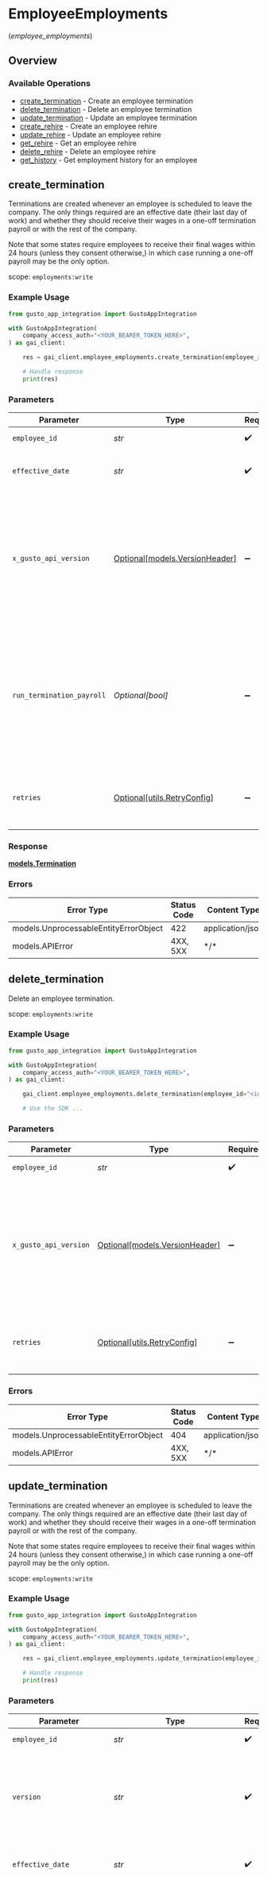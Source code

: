 # EmployeeEmployments
(*employee_employments*)

## Overview

### Available Operations

* [create_termination](#create_termination) - Create an employee termination
* [delete_termination](#delete_termination) - Delete an employee termination
* [update_termination](#update_termination) - Update an employee termination
* [create_rehire](#create_rehire) - Create an employee rehire
* [update_rehire](#update_rehire) - Update an employee rehire
* [get_rehire](#get_rehire) - Get an employee rehire
* [delete_rehire](#delete_rehire) - Delete an employee rehire
* [get_history](#get_history) - Get employment history for an employee

## create_termination

Terminations are created whenever an employee is scheduled to leave the company. The only things required are an effective date (their last day of work) and whether they should receive their wages in a one-off termination payroll or with the rest of the company.

Note that some states require employees to receive their final wages within 24 hours (unless they consent otherwise,) in which case running a one-off payroll may be the only option.

scope: `employments:write`

### Example Usage

```python
from gusto_app_integration import GustoAppIntegration

with GustoAppIntegration(
    company_access_auth="<YOUR_BEARER_TOKEN_HERE>",
) as gai_client:

    res = gai_client.employee_employments.create_termination(employee_id="<id>", effective_date="2020-06-30", run_termination_payroll=True)

    # Handle response
    print(res)

```

### Parameters

| Parameter                                                                                                                                                                                                                    | Type                                                                                                                                                                                                                         | Required                                                                                                                                                                                                                     | Description                                                                                                                                                                                                                  |
| ---------------------------------------------------------------------------------------------------------------------------------------------------------------------------------------------------------------------------- | ---------------------------------------------------------------------------------------------------------------------------------------------------------------------------------------------------------------------------- | ---------------------------------------------------------------------------------------------------------------------------------------------------------------------------------------------------------------------------- | ---------------------------------------------------------------------------------------------------------------------------------------------------------------------------------------------------------------------------- |
| `employee_id`                                                                                                                                                                                                                | *str*                                                                                                                                                                                                                        | :heavy_check_mark:                                                                                                                                                                                                           | The UUID of the employee                                                                                                                                                                                                     |
| `effective_date`                                                                                                                                                                                                             | *str*                                                                                                                                                                                                                        | :heavy_check_mark:                                                                                                                                                                                                           | The employee's last day of work.                                                                                                                                                                                             |
| `x_gusto_api_version`                                                                                                                                                                                                        | [Optional[models.VersionHeader]](../../models/versionheader.md)                                                                                                                                                              | :heavy_minus_sign:                                                                                                                                                                                                           | Determines the date-based API version associated with your API call. If none is provided, your application's [minimum API version](https://docs.gusto.com/embedded-payroll/docs/api-versioning#minimum-api-version) is used. |
| `run_termination_payroll`                                                                                                                                                                                                    | *Optional[bool]*                                                                                                                                                                                                             | :heavy_minus_sign:                                                                                                                                                                                                           | If true, the employee should receive their final wages via an off-cycle payroll. If false, they should receive their final wages on their current pay schedule.                                                              |
| `retries`                                                                                                                                                                                                                    | [Optional[utils.RetryConfig]](../../models/utils/retryconfig.md)                                                                                                                                                             | :heavy_minus_sign:                                                                                                                                                                                                           | Configuration to override the default retry behavior of the client.                                                                                                                                                          |

### Response

**[models.Termination](../../models/termination.md)**

### Errors

| Error Type                            | Status Code                           | Content Type                          |
| ------------------------------------- | ------------------------------------- | ------------------------------------- |
| models.UnprocessableEntityErrorObject | 422                                   | application/json                      |
| models.APIError                       | 4XX, 5XX                              | \*/\*                                 |

## delete_termination

Delete an employee termination.

scope: `employments:write`

### Example Usage

```python
from gusto_app_integration import GustoAppIntegration

with GustoAppIntegration(
    company_access_auth="<YOUR_BEARER_TOKEN_HERE>",
) as gai_client:

    gai_client.employee_employments.delete_termination(employee_id="<id>")

    # Use the SDK ...

```

### Parameters

| Parameter                                                                                                                                                                                                                    | Type                                                                                                                                                                                                                         | Required                                                                                                                                                                                                                     | Description                                                                                                                                                                                                                  |
| ---------------------------------------------------------------------------------------------------------------------------------------------------------------------------------------------------------------------------- | ---------------------------------------------------------------------------------------------------------------------------------------------------------------------------------------------------------------------------- | ---------------------------------------------------------------------------------------------------------------------------------------------------------------------------------------------------------------------------- | ---------------------------------------------------------------------------------------------------------------------------------------------------------------------------------------------------------------------------- |
| `employee_id`                                                                                                                                                                                                                | *str*                                                                                                                                                                                                                        | :heavy_check_mark:                                                                                                                                                                                                           | The UUID of the employee                                                                                                                                                                                                     |
| `x_gusto_api_version`                                                                                                                                                                                                        | [Optional[models.VersionHeader]](../../models/versionheader.md)                                                                                                                                                              | :heavy_minus_sign:                                                                                                                                                                                                           | Determines the date-based API version associated with your API call. If none is provided, your application's [minimum API version](https://docs.gusto.com/embedded-payroll/docs/api-versioning#minimum-api-version) is used. |
| `retries`                                                                                                                                                                                                                    | [Optional[utils.RetryConfig]](../../models/utils/retryconfig.md)                                                                                                                                                             | :heavy_minus_sign:                                                                                                                                                                                                           | Configuration to override the default retry behavior of the client.                                                                                                                                                          |

### Errors

| Error Type                            | Status Code                           | Content Type                          |
| ------------------------------------- | ------------------------------------- | ------------------------------------- |
| models.UnprocessableEntityErrorObject | 404                                   | application/json                      |
| models.APIError                       | 4XX, 5XX                              | \*/\*                                 |

## update_termination

Terminations are created whenever an employee is scheduled to leave the company. The only things required are an effective date (their last day of work) and whether they should receive their wages in a one-off termination payroll or with the rest of the company.

Note that some states require employees to receive their final wages within 24 hours (unless they consent otherwise,) in which case running a one-off payroll may be the only option.

scope: `employments:write`

### Example Usage

```python
from gusto_app_integration import GustoAppIntegration

with GustoAppIntegration(
    company_access_auth="<YOUR_BEARER_TOKEN_HERE>",
) as gai_client:

    res = gai_client.employee_employments.update_termination(employee_id="<id>", version="1928d0c378e519e9c03fb959bc959a6b", effective_date="2020-06-30", run_termination_payroll=True)

    # Handle response
    print(res)

```

### Parameters

| Parameter                                                                                                                                                                                                                    | Type                                                                                                                                                                                                                         | Required                                                                                                                                                                                                                     | Description                                                                                                                                                                                                                  |
| ---------------------------------------------------------------------------------------------------------------------------------------------------------------------------------------------------------------------------- | ---------------------------------------------------------------------------------------------------------------------------------------------------------------------------------------------------------------------------- | ---------------------------------------------------------------------------------------------------------------------------------------------------------------------------------------------------------------------------- | ---------------------------------------------------------------------------------------------------------------------------------------------------------------------------------------------------------------------------- |
| `employee_id`                                                                                                                                                                                                                | *str*                                                                                                                                                                                                                        | :heavy_check_mark:                                                                                                                                                                                                           | The UUID of the employee                                                                                                                                                                                                     |
| `version`                                                                                                                                                                                                                    | *str*                                                                                                                                                                                                                        | :heavy_check_mark:                                                                                                                                                                                                           | The current version of the object. See the [versioning guide](https://docs.gusto.com/embedded-payroll/docs/idempotency) for information on how to use this field.                                                            |
| `effective_date`                                                                                                                                                                                                             | *str*                                                                                                                                                                                                                        | :heavy_check_mark:                                                                                                                                                                                                           | The employee's last day of work.                                                                                                                                                                                             |
| `x_gusto_api_version`                                                                                                                                                                                                        | [Optional[models.VersionHeader]](../../models/versionheader.md)                                                                                                                                                              | :heavy_minus_sign:                                                                                                                                                                                                           | Determines the date-based API version associated with your API call. If none is provided, your application's [minimum API version](https://docs.gusto.com/embedded-payroll/docs/api-versioning#minimum-api-version) is used. |
| `run_termination_payroll`                                                                                                                                                                                                    | *Optional[bool]*                                                                                                                                                                                                             | :heavy_minus_sign:                                                                                                                                                                                                           | If true, the employee should receive their final wages via an off-cycle payroll. If false, they should receive their final wages on their current pay schedule.                                                              |
| `retries`                                                                                                                                                                                                                    | [Optional[utils.RetryConfig]](../../models/utils/retryconfig.md)                                                                                                                                                             | :heavy_minus_sign:                                                                                                                                                                                                           | Configuration to override the default retry behavior of the client.                                                                                                                                                          |

### Response

**[models.Termination](../../models/termination.md)**

### Errors

| Error Type                            | Status Code                           | Content Type                          |
| ------------------------------------- | ------------------------------------- | ------------------------------------- |
| models.UnprocessableEntityErrorObject | 404, 422                              | application/json                      |
| models.APIError                       | 4XX, 5XX                              | \*/\*                                 |

## create_rehire

Rehire is created whenever an employee is scheduled to return to the company.

scope: `employments:write`

### Example Usage

```python
from gusto_app_integration import GustoAppIntegration

with GustoAppIntegration(
    company_access_auth="<YOUR_BEARER_TOKEN_HERE>",
) as gai_client:

    res = gai_client.employee_employments.create_rehire(employee_id="<id>", effective_date="2023-06-30", file_new_hire_report=True, work_location_uuid="b6ae9d93-d4b8-4119-8c96-dba595dd8c30")

    # Handle response
    print(res)

```

### Parameters

| Parameter                                                                                                                                                                                                                    | Type                                                                                                                                                                                                                         | Required                                                                                                                                                                                                                     | Description                                                                                                                                                                                                                  |
| ---------------------------------------------------------------------------------------------------------------------------------------------------------------------------------------------------------------------------- | ---------------------------------------------------------------------------------------------------------------------------------------------------------------------------------------------------------------------------- | ---------------------------------------------------------------------------------------------------------------------------------------------------------------------------------------------------------------------------- | ---------------------------------------------------------------------------------------------------------------------------------------------------------------------------------------------------------------------------- |
| `employee_id`                                                                                                                                                                                                                | *str*                                                                                                                                                                                                                        | :heavy_check_mark:                                                                                                                                                                                                           | The UUID of the employee                                                                                                                                                                                                     |
| `effective_date`                                                                                                                                                                                                             | *str*                                                                                                                                                                                                                        | :heavy_check_mark:                                                                                                                                                                                                           | The day when the employee returns to work.                                                                                                                                                                                   |
| `file_new_hire_report`                                                                                                                                                                                                       | *bool*                                                                                                                                                                                                                       | :heavy_check_mark:                                                                                                                                                                                                           | The boolean flag indicating whether Gusto will file a new hire report for the employee.                                                                                                                                      |
| `work_location_uuid`                                                                                                                                                                                                         | *str*                                                                                                                                                                                                                        | :heavy_check_mark:                                                                                                                                                                                                           | The uuid of the employee's work location.                                                                                                                                                                                    |
| `x_gusto_api_version`                                                                                                                                                                                                        | [Optional[models.VersionHeader]](../../models/versionheader.md)                                                                                                                                                              | :heavy_minus_sign:                                                                                                                                                                                                           | Determines the date-based API version associated with your API call. If none is provided, your application's [minimum API version](https://docs.gusto.com/embedded-payroll/docs/api-versioning#minimum-api-version) is used. |
| `employment_status`                                                                                                                                                                                                          | [Optional[models.EmploymentStatus]](../../models/employmentstatus.md)                                                                                                                                                        | :heavy_minus_sign:                                                                                                                                                                                                           | The employee's employment status. Supplying an invalid option will set the employment_status to *not_set*.                                                                                                                   |
| `two_percent_shareholder`                                                                                                                                                                                                    | *Optional[bool]*                                                                                                                                                                                                             | :heavy_minus_sign:                                                                                                                                                                                                           | Whether the employee is a two percent shareholder of the company. This field only applies to companies with an S-Corp entity type.                                                                                           |
| `retries`                                                                                                                                                                                                                    | [Optional[utils.RetryConfig]](../../models/utils/retryconfig.md)                                                                                                                                                             | :heavy_minus_sign:                                                                                                                                                                                                           | Configuration to override the default retry behavior of the client.                                                                                                                                                          |

### Response

**[models.Rehire](../../models/rehire.md)**

### Errors

| Error Type                            | Status Code                           | Content Type                          |
| ------------------------------------- | ------------------------------------- | ------------------------------------- |
| models.UnprocessableEntityErrorObject | 422                                   | application/json                      |
| models.APIError                       | 4XX, 5XX                              | \*/\*                                 |

## update_rehire

Update an employee's rehire.

scope: `employments:write`

### Example Usage

```python
from gusto_app_integration import GustoAppIntegration

with GustoAppIntegration(
    company_access_auth="<YOUR_BEARER_TOKEN_HERE>",
) as gai_client:

    res = gai_client.employee_employments.update_rehire(employee_id="<id>", version="1928d0c378e519e9c03fb959bc959a6b", effective_date="2023-06-30", file_new_hire_report=True, work_location_uuid="b6ae9d93-d4b8-4119-8c96-dba595dd8c30")

    # Handle response
    print(res)

```

### Parameters

| Parameter                                                                                                                                                                                                                    | Type                                                                                                                                                                                                                         | Required                                                                                                                                                                                                                     | Description                                                                                                                                                                                                                  |
| ---------------------------------------------------------------------------------------------------------------------------------------------------------------------------------------------------------------------------- | ---------------------------------------------------------------------------------------------------------------------------------------------------------------------------------------------------------------------------- | ---------------------------------------------------------------------------------------------------------------------------------------------------------------------------------------------------------------------------- | ---------------------------------------------------------------------------------------------------------------------------------------------------------------------------------------------------------------------------- |
| `employee_id`                                                                                                                                                                                                                | *str*                                                                                                                                                                                                                        | :heavy_check_mark:                                                                                                                                                                                                           | The UUID of the employee                                                                                                                                                                                                     |
| `version`                                                                                                                                                                                                                    | *str*                                                                                                                                                                                                                        | :heavy_check_mark:                                                                                                                                                                                                           | The current version of the object. See the [versioning guide](https://docs.gusto.com/embedded-payroll/docs/idempotency) for information on how to use this field.                                                            |
| `effective_date`                                                                                                                                                                                                             | *str*                                                                                                                                                                                                                        | :heavy_check_mark:                                                                                                                                                                                                           | The day when the employee returns to work.                                                                                                                                                                                   |
| `file_new_hire_report`                                                                                                                                                                                                       | *bool*                                                                                                                                                                                                                       | :heavy_check_mark:                                                                                                                                                                                                           | The boolean flag indicating whether Gusto will file a new hire report for the employee.                                                                                                                                      |
| `work_location_uuid`                                                                                                                                                                                                         | *str*                                                                                                                                                                                                                        | :heavy_check_mark:                                                                                                                                                                                                           | The uuid of the employee's work location.                                                                                                                                                                                    |
| `x_gusto_api_version`                                                                                                                                                                                                        | [Optional[models.VersionHeader]](../../models/versionheader.md)                                                                                                                                                              | :heavy_minus_sign:                                                                                                                                                                                                           | Determines the date-based API version associated with your API call. If none is provided, your application's [minimum API version](https://docs.gusto.com/embedded-payroll/docs/api-versioning#minimum-api-version) is used. |
| `employment_status`                                                                                                                                                                                                          | [Optional[models.PutV1EmployeesEmployeeIDRehireEmploymentStatus]](../../models/putv1employeesemployeeidrehireemploymentstatus.md)                                                                                            | :heavy_minus_sign:                                                                                                                                                                                                           | The employee's employment status. Supplying an invalid option will set the employment_status to *not_set*.                                                                                                                   |
| `two_percent_shareholder`                                                                                                                                                                                                    | *Optional[bool]*                                                                                                                                                                                                             | :heavy_minus_sign:                                                                                                                                                                                                           | Whether the employee is a two percent shareholder of the company. This field only applies to companies with an S-Corp entity type.                                                                                           |
| `retries`                                                                                                                                                                                                                    | [Optional[utils.RetryConfig]](../../models/utils/retryconfig.md)                                                                                                                                                             | :heavy_minus_sign:                                                                                                                                                                                                           | Configuration to override the default retry behavior of the client.                                                                                                                                                          |

### Response

**[models.Rehire](../../models/rehire.md)**

### Errors

| Error Type                            | Status Code                           | Content Type                          |
| ------------------------------------- | ------------------------------------- | ------------------------------------- |
| models.UnprocessableEntityErrorObject | 404, 422                              | application/json                      |
| models.APIError                       | 4XX, 5XX                              | \*/\*                                 |

## get_rehire

Retrieve an employee's rehire, which contains information on when the employee returns to work.

scope: `employments:read`

### Example Usage

```python
from gusto_app_integration import GustoAppIntegration

with GustoAppIntegration(
    company_access_auth="<YOUR_BEARER_TOKEN_HERE>",
) as gai_client:

    res = gai_client.employee_employments.get_rehire(employee_id="<id>")

    # Handle response
    print(res)

```

### Parameters

| Parameter                                                                                                                                                                                                                    | Type                                                                                                                                                                                                                         | Required                                                                                                                                                                                                                     | Description                                                                                                                                                                                                                  |
| ---------------------------------------------------------------------------------------------------------------------------------------------------------------------------------------------------------------------------- | ---------------------------------------------------------------------------------------------------------------------------------------------------------------------------------------------------------------------------- | ---------------------------------------------------------------------------------------------------------------------------------------------------------------------------------------------------------------------------- | ---------------------------------------------------------------------------------------------------------------------------------------------------------------------------------------------------------------------------- |
| `employee_id`                                                                                                                                                                                                                | *str*                                                                                                                                                                                                                        | :heavy_check_mark:                                                                                                                                                                                                           | The UUID of the employee                                                                                                                                                                                                     |
| `x_gusto_api_version`                                                                                                                                                                                                        | [Optional[models.VersionHeader]](../../models/versionheader.md)                                                                                                                                                              | :heavy_minus_sign:                                                                                                                                                                                                           | Determines the date-based API version associated with your API call. If none is provided, your application's [minimum API version](https://docs.gusto.com/embedded-payroll/docs/api-versioning#minimum-api-version) is used. |
| `retries`                                                                                                                                                                                                                    | [Optional[utils.RetryConfig]](../../models/utils/retryconfig.md)                                                                                                                                                             | :heavy_minus_sign:                                                                                                                                                                                                           | Configuration to override the default retry behavior of the client.                                                                                                                                                          |

### Response

**[models.Rehire](../../models/rehire.md)**

### Errors

| Error Type                            | Status Code                           | Content Type                          |
| ------------------------------------- | ------------------------------------- | ------------------------------------- |
| models.UnprocessableEntityErrorObject | 404                                   | application/json                      |
| models.APIError                       | 4XX, 5XX                              | \*/\*                                 |

## delete_rehire

Delete an employee rehire. An employee rehire cannot be deleted if it's active (past effective date).

scope: `employments:write`

### Example Usage

```python
from gusto_app_integration import GustoAppIntegration

with GustoAppIntegration(
    company_access_auth="<YOUR_BEARER_TOKEN_HERE>",
) as gai_client:

    gai_client.employee_employments.delete_rehire(employee_id="<id>")

    # Use the SDK ...

```

### Parameters

| Parameter                                                                                                                                                                                                                    | Type                                                                                                                                                                                                                         | Required                                                                                                                                                                                                                     | Description                                                                                                                                                                                                                  |
| ---------------------------------------------------------------------------------------------------------------------------------------------------------------------------------------------------------------------------- | ---------------------------------------------------------------------------------------------------------------------------------------------------------------------------------------------------------------------------- | ---------------------------------------------------------------------------------------------------------------------------------------------------------------------------------------------------------------------------- | ---------------------------------------------------------------------------------------------------------------------------------------------------------------------------------------------------------------------------- |
| `employee_id`                                                                                                                                                                                                                | *str*                                                                                                                                                                                                                        | :heavy_check_mark:                                                                                                                                                                                                           | The UUID of the employee                                                                                                                                                                                                     |
| `x_gusto_api_version`                                                                                                                                                                                                        | [Optional[models.VersionHeader]](../../models/versionheader.md)                                                                                                                                                              | :heavy_minus_sign:                                                                                                                                                                                                           | Determines the date-based API version associated with your API call. If none is provided, your application's [minimum API version](https://docs.gusto.com/embedded-payroll/docs/api-versioning#minimum-api-version) is used. |
| `retries`                                                                                                                                                                                                                    | [Optional[utils.RetryConfig]](../../models/utils/retryconfig.md)                                                                                                                                                             | :heavy_minus_sign:                                                                                                                                                                                                           | Configuration to override the default retry behavior of the client.                                                                                                                                                          |

### Errors

| Error Type                            | Status Code                           | Content Type                          |
| ------------------------------------- | ------------------------------------- | ------------------------------------- |
| models.UnprocessableEntityErrorObject | 404                                   | application/json                      |
| models.APIError                       | 4XX, 5XX                              | \*/\*                                 |

## get_history

Retrieve the employment history for a given employee, which includes termination and rehire.

scope: `employments:read`

### Example Usage

```python
from gusto_app_integration import GustoAppIntegration

with GustoAppIntegration(
    company_access_auth="<YOUR_BEARER_TOKEN_HERE>",
) as gai_client:

    res = gai_client.employee_employments.get_history(employee_id="<id>")

    # Handle response
    print(res)

```

### Parameters

| Parameter                                                                                                                                                                                                                    | Type                                                                                                                                                                                                                         | Required                                                                                                                                                                                                                     | Description                                                                                                                                                                                                                  |
| ---------------------------------------------------------------------------------------------------------------------------------------------------------------------------------------------------------------------------- | ---------------------------------------------------------------------------------------------------------------------------------------------------------------------------------------------------------------------------- | ---------------------------------------------------------------------------------------------------------------------------------------------------------------------------------------------------------------------------- | ---------------------------------------------------------------------------------------------------------------------------------------------------------------------------------------------------------------------------- |
| `employee_id`                                                                                                                                                                                                                | *str*                                                                                                                                                                                                                        | :heavy_check_mark:                                                                                                                                                                                                           | The UUID of the employee                                                                                                                                                                                                     |
| `x_gusto_api_version`                                                                                                                                                                                                        | [Optional[models.VersionHeader]](../../models/versionheader.md)                                                                                                                                                              | :heavy_minus_sign:                                                                                                                                                                                                           | Determines the date-based API version associated with your API call. If none is provided, your application's [minimum API version](https://docs.gusto.com/embedded-payroll/docs/api-versioning#minimum-api-version) is used. |
| `retries`                                                                                                                                                                                                                    | [Optional[utils.RetryConfig]](../../models/utils/retryconfig.md)                                                                                                                                                             | :heavy_minus_sign:                                                                                                                                                                                                           | Configuration to override the default retry behavior of the client.                                                                                                                                                          |

### Response

**[List[models.EmploymentHistoryList]](../../models/.md)**

### Errors

| Error Type      | Status Code     | Content Type    |
| --------------- | --------------- | --------------- |
| models.APIError | 4XX, 5XX        | \*/\*           |
